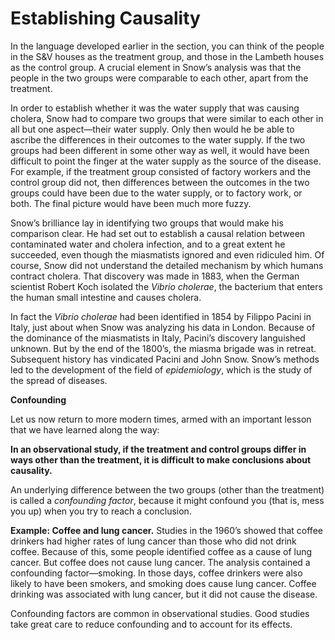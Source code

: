 Establishing Causality
======================

In the language developed earlier in the section, you can think of the people in
the S&V houses as the treatment group, and those in the Lambeth houses as the
control group. A crucial element in Snow’s analysis was that the people in the
two groups were comparable to each other, apart from the treatment.

In order to establish whether it was the water supply that was causing cholera,
Snow had to compare two groups that were similar to each other in all but one
aspect—their water supply. Only then would he be able to ascribe the differences
in their outcomes to the water supply. If the two groups had been different in
some other way as well, it would have been difficult to point the finger at the
water supply as the source of the disease.  For example, if the treatment group
consisted of factory workers and the control group did not, then differences
between the outcomes in the two groups could have been due to the water supply,
or to factory work, or both. The final picture would have been much more fuzzy.

Snow’s brilliance lay in identifying two groups that would make his comparison
clear. He had set out to establish a causal relation between contaminated water
and cholera infection, and to a great extent he succeeded, even though the
miasmatists ignored and even ridiculed him. Of course, Snow did not understand
the detailed mechanism by which humans contract cholera. That discovery was made
in 1883, when the German scientist Robert Koch isolated the *Vibrio cholerae*,
the bacterium that enters the human small intestine and causes cholera.

In fact the *Vibrio cholerae* had been identified in 1854 by Filippo Pacini in
Italy, just about when Snow was analyzing his data in London. Because of the
dominance of the miasmatists in Italy, Pacini’s discovery languished unknown.
But by the end of the 1800’s, the miasma brigade was in retreat. Subsequent
history has vindicated Pacini and John Snow. Snow’s methods led to the
development of the field of *epidemiology*, which is the study of the spread of
diseases.

**Confounding**

Let us now return to more modern times, armed with an important lesson that we
have learned along the way:

**In an observational study, if the treatment and control groups differ in ways
other than the treatment, it is difficult to make conclusions about causality.**

An underlying difference between the two groups (other than the treatment) is
called a *confounding factor*, because it might confound you (that is, mess you
up) when you try to reach a conclusion.

**Example: Coffee and lung cancer.** Studies in the 1960’s showed that coffee
drinkers had higher rates of lung cancer than those who did not drink coffee.
Because of this, some people identified coffee as a cause of lung cancer. But
coffee does not cause lung cancer. The analysis contained a confounding factor—smoking. In those days, coffee drinkers were also likely to have been smokers,
and smoking does cause lung cancer. Coffee drinking was associated with lung
cancer, but it did not cause the disease.

Confounding factors are common in observational studies. Good studies take great
care to reduce confounding and to account for its effects.
